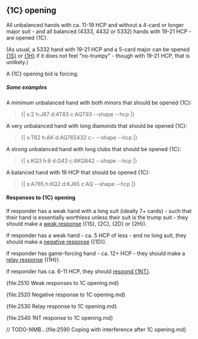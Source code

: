 ## <a name="1C_opening"> {1C} opening

All unbalanced hands with ca. 11-19 HCP and without a 4-card or longer major suit - and all balanced (4333, 4432 or 5332) hands with 19-21 HCP - are opened {1C}.

(As usual, a 5332 hand with 19-21 HCP and a 5-card major can be opened [{1S}](#1S_opening) or [{1H}](#1H_opening) if it does not feel "no-trumpy" - though with 19-21 HCP, that is unlikely.)

A {1C} opening bid is forcing.

##### Some examples

A minimum unbalanced hand with both minors that should be opened {1C}:

> {| s:2 h:J87 d:AT83 c:AQT93 --shape --hcp |}

A very unbalanced hand with long diamonds that should be opened {1C}:

> {| s:T62 h:AK d:AQ765432 c:- --shape --hcp |}

A strong unbalanced hand with long clubs that should be opened {1C}:

> {| s:KQ3 h:8 d:Q43 c:AKQ842 --shape --hcp |}

A balanced hand with 19 HCP that should be opened {1C}:

> {| s:A765 h:KQ2 d:KJ65 c:AQ --shape --hcp |}

#### Responses to {1C} opening

If responder has a weak hand with a long suit (ideally 7+ cards) - such that their hand is essentially worthless unless their suit is the trump suit - they should make a [weak response](#Weak_responses_to_1C_opening) ({1S}, {2C}, {2D} or {2H}).

If responder has a weak hand - ca. 5 HCP of less - and no long suit, they should make a [negative response](#Negative_response_to_1C_opening) ({1D}).

If responder has game-forcing hand - ca. 12+ HCP - they should make a [relay response](#Relay_response_to_1C_opening) ({1H}).

If responder has ca. 6-11 HCP, they should [respond {1NT}](#1NT_response_to_1c_opening).

{file:2510 Weak responses to 1C opening.md}

{file:2520 Negative response to 1C opening.md}

{file:2530 Relay response to 1C opening.md}

{file:2540 1NT response to 1C opening.md}

// TODO-NMB...{file:2590 Coping with interference after 1C opening.md}
